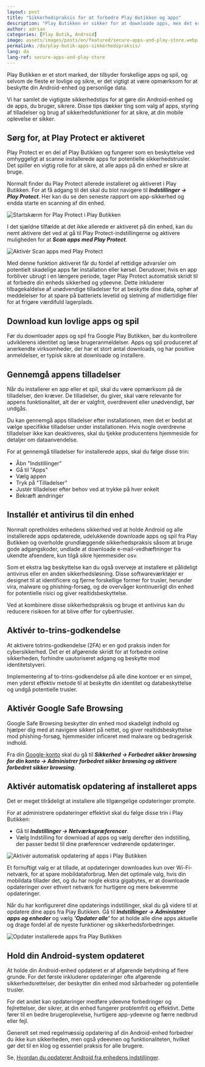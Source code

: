 ```yaml
---
layout: post
title: "Sikkerhedspraksis for at forbedre Play Butikken og apps"
description: "Play Butikken er sikker for at downloade apps, men det er også vigtigt at følge grundlæggende sikkerhedstips og tilføje ekstra beskyttelse. Se, hvordan du forbedrer sikkerheden på din enhed."
author: adrian
categories: [Play Butik, Android]
image: assets/images/posts/en/featured/secure-apps-and-play-store.webp
permalink: /da/play-butik-apps-sikkerhedspraksis/
lang: da
lang-ref: secure-apps-and-play-store
---
```


Play Butikken er et stort marked, der tilbyder forskellige apps og spil, og selvom de fleste er lovlige og sikre, er det vigtigt at være opmærksom for at beskytte din Android-enhed og personlige data.

Vi har samlet de vigtigste sikkerhedstips for at gøre din Android-enhed og de apps, du bruger, sikrere. Disse tips dækker ting som valg af apps, styring af tilladelser og brug af sikkerhedsfunktioner for at sikre, at din mobile oplevelse er sikker.

## Sørg for, at Play Protect er aktiveret

Play Protect er en del af Play Butikken og fungerer som en beskyttelse ved omhyggeligt at scanne installerede apps for potentielle sikkerhedstrusler. Det spiller en vigtig rolle for at sikre, at alle apps på din enhed er sikre at bruge.

Normalt finder du Play Protect allerede installeret og aktiveret i Play Butikken. For at få adgang til det skal du blot navigere til **_Indstillinger → Play Protect_**. Her kan du se den seneste rapport om app-sikkerhed og endda starte en scanning af din enhed.

<img alt="Startskærm for Play Protect i Play Butikken" title="Startskærm for Play Protect i Play Butikken" loading="lazy" class="article-image large-width-img" src="{{site.baseurl}}/assets/images/posts/dk/sikre-apps-og-play-butik/play-protect-hovedskarm.webp">

I det sjældne tilfælde at det ikke allerede er aktiveret på din enhed, kan du nemt aktivere det ved at gå til Play Protect-indstillingerne og aktivere muligheden for at ***Scan apps med Play Protect***.

<img alt="Aktivér Scan apps med Play Protect" title="Aktivér Scan apps med Play Protect" loading="lazy" class="article-image large-width-img" src="{{site.baseurl}}/assets/images/posts/dk/sikre-apps-og-play-butik/aktiver-scanning-af-apps-med-play-protect.webp">

Med denne funktion aktiveret får du fordel af rettidige advarsler om potentielt skadelige apps før installation eller kørsel. Derudover, hvis en app forbliver ubrugt i en længere periode, tager Play Protect automatisk skridt til at forbedre din enheds sikkerhed og ydeevne. Dette inkluderer tilbagekaldelse af unødvendige tilladelser for at beskytte dine data, ophør af meddelelser for at spare på batteriets levetid og sletning af midlertidige filer for at frigøre værdifuld lagerplads.

## Download kun lovlige apps og spil

Før du downloader apps og spil fra Google Play Butikken, bør du kontrollere udviklerens identitet og læse brugeranmeldelser. Apps og spil produceret af anerkendte virksomheder, der har et stort antal downloads, og har positive anmeldelser, er typisk sikre at downloade og installere.

## Gennemgå appens tilladelser

Når du installerer en app eller et spil, skal du være opmærksom på de tilladelser, den kræver. De tilladelser, du giver, skal være relevante for appens funktionalitet, alt der er valgfrit, overdrevent eller unødvendigt, bør undgås.

Du kan gennemgå apps tilladelser efter installationen, men det er bedst at vælge specifikke tilladelser under installationen. Hvis nogle overdrevne tilladelser ikke kan deaktiveres, skal du tjekke producentens hjemmeside for detaljer om dataanvendelse.

For at gennemgå tilladelser for installerede apps, skal du følge disse trin:

- Åbn "Indstillinger"
- Gå til "Apps"
- Vælg appen
- Tryk på "Tilladelser"
- Justér tilladelser efter behov ved at trykke på hver enkelt
- Bekræft ændringer

## Installér et antivirus til din enhed

Normalt opretholdes enhedens sikkerhed ved at holde Android og alle installerede apps opdaterede, udelukkende downloade apps og spil fra Play Butikken og overholde grundlæggende sikkerhedspraksis såsom at bruge gode adgangskoder, undlade at downloade e-mail-vedhæftninger fra ukendte afsendere, kun tilgå sikre hjemmesider osv.

Som et ekstra lag beskyttelse kan du også overveje at installere et pålideligt antivirus eller en anden sikkerhedsløsning. Disse softwareværktøjer er designet til at identificere og fjerne forskellige former for trusler, herunder vira, malware og phishing-forsøg, og de overvåger kontinuerligt din enhed for potentielle risici og giver realtidsbeskyttelse.

Ved at kombinere disse sikkerhedspraksis og bruge et antivirus kan du reducere risikoen for at blive offer for cybertrusler.

## Aktivér to-trins-godkendelse

At aktivere totrins-godkendelse (2FA) er en god praksis inden for cybersikkerhed. Det er et afgørende skridt for at forbedre online sikkerheden, forhindre uautoriseret adgang og beskytte mod identitetstyveri.

Implementering af to-trins-godkendelse på alle dine kontoer er en simpel, men yderst effektiv metode til at beskytte din identitet og databeskyttelse og undgå potentielle trusler.

## Aktivér Google Safe Browsing

Google Safe Browsing beskytter din enhed mod skadeligt indhold og hjælper dig med at navigere sikkert på nettet, og giver realtidsbeskyttelse mod phishing-forsøg, hjemmesider inficeret med malware og bedragerisk indhold.

Fra din [Google-konto](https://myaccount.google.com/security) skal du gå til **_Sikkerhed → Forbedret sikker browsing for din konto → Administrer forbedret sikker browsing og aktivere forbedret sikker browsing_**.

## Aktivér automatisk opdatering af installeret apps

Det er meget tilrådeligt at installere alle tilgængelige opdateringer prompte.

For at administrere opdateringer effektivt skal du følge disse trin i Play Butikken:

- Gå til **_Indstillinger → Netværkspræferencer_**.
- Vælg Indstilling for download af apps og vælg derefter den indstilling, der passer bedst til dine præferencer vedrørende opdateringer.

<img alt="Aktivér automatisk opdatering af apps i Play Butikken" title="Aktivér automatisk opdatering af apps i Play Butikken" loading="lazy" class="article-image large-width-img" src="{{site.baseurl}}/assets/images/posts/dk/sikre-apps-og-play-butik/aktiver-auto-opdatering-af-apps-fra-play-butikken.webp">

Et fornuftigt valg er at tillade, at opdateringer downloades kun over Wi-Fi-netværk, for at spare mobildataforbrug. Men det optimale valg, hvis din mobildata tillader det, og du har nogle ekstra gigabytes, er at downloade opdateringer over ethvert netværk for hurtigere og mere bekvemme opdateringer.

Når du har konfigureret dine opdaterings indstillinger, skal du gå videre til at opdatere dine apps fra Play Butikken. Gå til **_Indstillinger → Administrer apps og enheder_** og vælg ***'Opdater alle'*** for at holde alle dine apps aktuelle og drage fordel af de nyeste funktioner og sikkerhedsforbedringer.

<img alt="Opdater installerede apps fra Play Butikken" title="Opdater installerede apps fra Play Butikken" loading="lazy" class="article-image large-width-img" src="{{site.baseurl}}/assets/images/posts/dk/play-butik-oss/opdater-apps-fra-play-butikken.webp">

## Hold din Android-system opdateret

At holde din Android-enhed opdateret er af afgørende betydning af flere grunde. For det første inkluderer opdateringer ofte afgørende sikkerhedsrettelser, der beskytter din enhed mod sårbarheder og potentielle trusler.

For det andet kan opdateringer medføre ydeevne forbedringer og fejlrettelser, der sikrer, at din enhed fungerer problemfrit og effektivt. Dette fører til en bedre brugeroplevelse, hurtigere app-ydeevne og færre nedbrud eller fejl.

Generelt set med regelmæssig opdatering af din Android-enhed forbedrer du ikke kun sikkerheden, men også ydeevnen og funktionaliteten, hvilket gør det til en klog og essentiel praksis for alle brugere.

Se, [Hvordan du opdaterer Android fra enhedens indstillinger]({{site.baseurl}}/da/android-opdatering-og-opgradering//#metode-1-sådan-opdateres-android-fra-enhedsindstillingerne).
